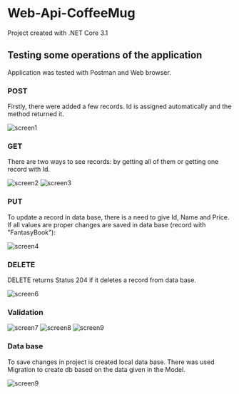 # Web-Api-CoffeeMug
Project created with .NET Core 3.1

## Testing some operations of the application

Application was tested with Postman and Web browser.

### POST
Firstly, there were added a few records. Id is assigned automatically and the method returned it.

![screen1](/ProjectDocumentationItems/post.JPG)

### GET
There are two ways to see records: by getting all of them or getting one record with Id.

![screen2](/ProjectDocumentationItems/get.JPG)
![screen3](/ProjectDocumentationItems/getId.JPG)

### PUT
To update a record in data base, there is a need to give Id, Name and Price. 
If all values are proper changes are saved in data base (record with "FantasyBook"):

![screen4](/ProjectDocumentationItems/afterPut.JPG)

### DELETE
DELETE returns Status 204 if it deletes a record from data base.

![screen6](/ProjectDocumentationItems/delete.JPG)

### Validation
![screen7](/ProjectDocumentationItems/wrongId.JPG)
![screen8](/ProjectDocumentationItems/errorNoId.JPG)
![screen9](/ProjectDocumentationItems/noName.JPG)

### Data base
To save changes in project is created local data base. There was used Migration to create db based on the data given in the Model.

![screen9](/ProjectDocumentationItems/db.JPG)
